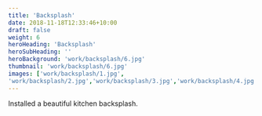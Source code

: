```yaml
---
title: 'Backsplash'
date: 2018-11-18T12:33:46+10:00
draft: false
weight: 6
heroHeading: 'Backsplash'
heroSubHeading: ''
heroBackground: 'work/backsplash/6.jpg'
thumbnail: 'work/backsplash/6.jpg'
images: ['work/backsplash/1.jpg', 
'work/backsplash/2.jpg','work/backsplash/3.jpg','work/backsplash/4.jpg','work/backsplash/5.jpg','work/backsplash/6.jpg']
---
```


Installed a beautiful kitchen backsplash.
